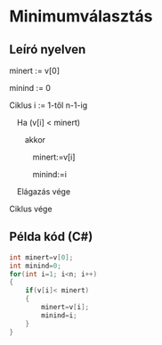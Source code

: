 # Minimumválasztás

## Leíró nyelven

minert := v[0]

minind := 0

Ciklus i := 1-től n-1-ig

&emsp;Ha (v[i] < minert)

&emsp;&emsp;akkor

&emsp;&emsp;&emsp;minert:=v[i]

&emsp;&emsp;&emsp;minind:=i

&emsp;Elágazás vége

Ciklus vége

## Példa kód (C#)

```cs
int minert=v[0];
int minind=0;
for(int i=1; i<n; i++)
{
    if(v[i]< minert)
    {
        minert=v[i];
        minind=i;
    }
}
```
